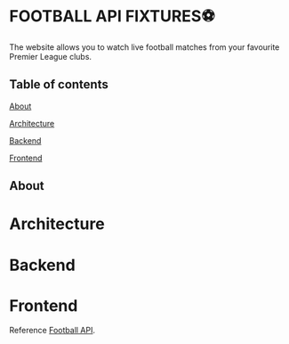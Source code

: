 # FOOTBALL API FIXTURES⚽
The website allows you to watch live football matches from your favourite Premier League clubs.

## Table of contents

[About](#About "Goto About")


[Architecture](#Architecture )


[Backend](#Architecture )




[Frontend](#Architecture )
  



## About 



# Architecture


# Backend


# Frontend

  
 
  


Reference [Football API](https://www.api-football.com/).
